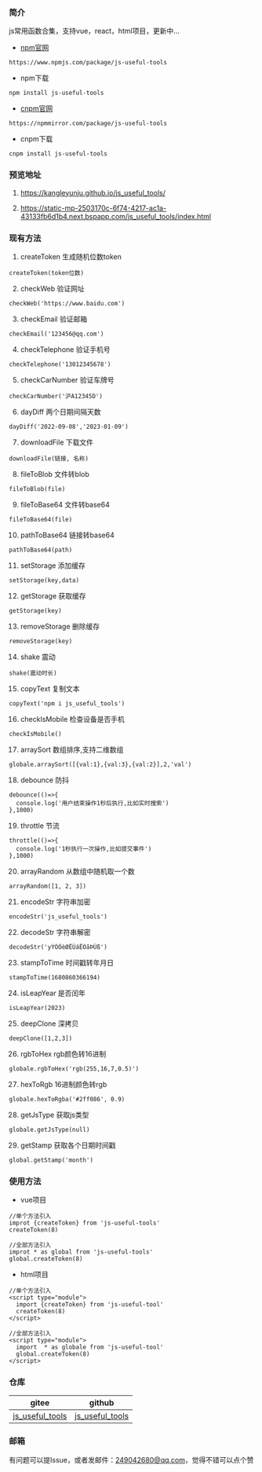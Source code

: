 ### 简介
js常用函数合集，支持vue，react，html项目，更新中...
* [npm官网](https://www.npmjs.com/package/js-useful-tools)
```
https://www.npmjs.com/package/js-useful-tools
```
* npm下载
```
npm install js-useful-tools
```
* [cnpm官网](https://npmmirror.com/package/js-useful-tools)
```
https://npmmirror.com/package/js-useful-tools
```
* cnpm下载
```
cnpm install js-useful-tools
```

### 预览地址
1. https://kangleyunju.github.io/js_useful_tools/

2. https://static-mp-2503170c-6f74-4217-ac1a-43133fb6d1b4.next.bspapp.com/js_useful_tools/index.html


### 现有方法
1. createToken 生成随机位数token
```
createToken(token位数)
```
2. checkWeb 验证网址
```
checkWeb('https://www.baidu.com')
```
3. checkEmail 验证邮箱
```
checkEmail('123456@qq.com')
```
4. checkTelephone 验证手机号
```
checkTelephone('13012345678')
```
5. checkCarNumber 验证车牌号
```
checkCarNumber('沪A12345D')
```
6. dayDiff 两个日期间隔天数
```
dayDiff('2022-09-08','2023-01-09')
```
7. downloadFile 下载文件
```
downloadFile(链接, 名称)
```
8. fileToBlob 文件转blob
```
fileToBlob(file)
```
9. fileToBase64 文件转base64
```
fileToBase64(file)
```
10. pathToBase64 链接转base64
```
pathToBase64(path)
```
11. setStorage 添加缓存
```
setStorage(key,data)
```
12. getStorage 获取缓存
```
getStorage(key)
```
13. removeStorage 删除缓存
```
removeStorage(key)
```
14. shake 震动
```
shake(震动时长)
```
15. copyText 复制文本
```
copyText('npm i js_useful_tools')
```
16. checkIsMobile 检查设备是否手机
```
checkIsMobile()
```
17. arraySort 数组排序,支持二维数组
```
globale.arraySort([{val:1},{val:3},{val:2}],2,'val')
```
18. debounce 防抖
```
debounce(()=>{
  console.log('用户结束操作1秒后执行,比如实时搜索')
},1000)
```
19. throttle 节流
```
throttle(()=>{
  console.log('1秒执行一次操作,比如提交事件')
},1000)
```
20. arrayRandom 从数组中随机取一个数
```
arrayRandom([1, 2, 3])
```
21. encodeStr 字符串加密
```
encodeStr('js_useful_tools')
```
22. decodeStr 字符串解密
```
decodeStr('yÝÒÔèØËÛáËÓãÞÛß')
```
23. stampToTime 时间戳转年月日
```
stampToTime(1680860366194)
```
24. isLeapYear 是否闰年
```
isLeapYear(2023)
```
25. deepClone 深拷贝
```
deepClone([1,2,3])
```
26. rgbToHex rgb颜色转16进制
```
globale.rgbToHex('rgb(255,16,7,0.5)')
```
27. hexToRgb 16进制颜色转rgb
```
globale.hexToRgba('#2ff086', 0.9)
```
28. getJsType 获取js类型
```
globale.getJsType(null)
```
29. getStamp 获取各个日期时间戳
```
global.getStamp('month')
```

### 使用方法
* vue项目
```
//单个方法引入
improt {createToken} from 'js-useful-tools'
createToken(8)
```
```
//全部方法引入
improt * as global from 'js-useful-tools'
global.createToken(8)
```
* html项目
```
//单个方法引入
<script type="module">
  import {createToken} from 'js-useful-tool'
  createToken(8)
</script>
```
```
//全部方法引入
<script type="module">
  import  * as globale from 'js-useful-tool'
  global.createToken(8)
</script>
```

### 仓库
| gitee | github |
| --- | --- |
| [js_useful_tools](https://gitee.com/kangleyunju/js_useful_tools) | [js_useful_tools](https://github.com/kangleyunju/js_useful_tools) |

### 邮箱
有问题可以提Issue，或者发邮件：249042680@qq.com，觉得不错可以点个赞